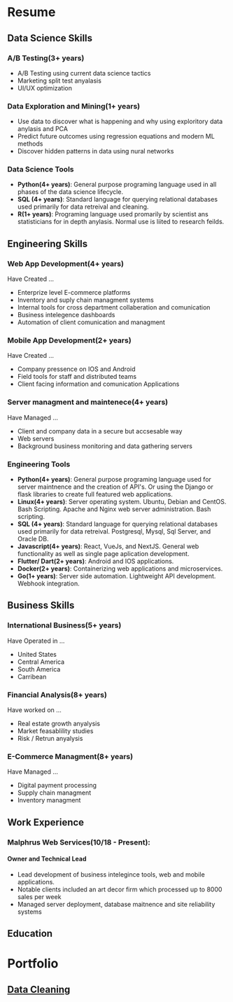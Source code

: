 # Resume

## Data Science Skills

### A/B Testing(3+ years)
- A/B Testing using current data science tactics
- Marketing split test anyalasis
- UI/UX optimization

### Data Exploration and Mining(1+ years)
- Use data to discover what is happening and why using exploritory data anylasis and PCA
- Predict future outcomes using regression equations and modern ML methods
- Discover hidden patterns in data using nural networks

### Data Science Tools
- __Python(4+ years)__: General purpose programing language used in all 
phases of the data science lifecycle.
- __SQL (4+ years)__: Standard language for querying relational databases
used primarily for data retreival and cleaning.
- __R(1+ years)__: Programing language used promarily by scientist ans statisticians
for in depth anylasis. Normal use is liited to research feilds.

## Engineering Skills

### Web App Development(4+ years)
Have Created ...
- Enterprize level E-commerce platforms
- Inventory and suply chain managment systems 
- Internal tools for cross department collaberation and comunication
- Business intelegence dashboards
- Automation of client comunication and managment

### Mobile App Development(2+ years)
Have Created ...
- Company pressence on IOS and Android
- Field tools for staff and distributed teams
- Client facing information and comunication Applications

### Server managment and maintenece(4+ years)
Have Managed ...
- Client and company data in a secure but accsesable way
- Web servers
- Background business monitoring and data gathering servers

### Engineering Tools
- __Python(4+ years)__: General purpose programing language used for server maintnence and
the creation of API's. Or using the Django or flask libraries to create full featured web applications.
- __Linux(4+ years)__: Server operating system. Ubuntu, Debian and CentOS. Bash Scripting. Apache and Nginx web server administration. Bash scripting.
- __SQL (4+ years)__: Standard language for querying relational databases
used primarily for data retreival. Postgresql, Mysql, Sql Server, and Oracle DB.
- __Javascript(4+ years)__: React, VueJs, and NextJS. General web functionality as well as single page aplication development.
- __Flutter/ Dart(2+ years)__: Android and IOS applications.
- __Docker(2+ years)__: Containerizing web applications and microservices.
- __Go(1+ years)__: Server side automation. Lightweight API development. Webhook integration.

## Business Skills

### International Business(5+ years)
Have Operated in ...
- United States
- Central America
- South America
- Carribean 

### Financial Analysis(8+ years)
Have worked on ...
- Real estate growth anyalysis
- Market feasablility studies
- Risk / Retrun anyalysis 

### E-Commerce Managment(8+ years)
Have Managed ...
- Digital payment processing
- Supply chain managment
- Inventory managment

## Work Experience

### Malphrus Web Services(10/18 - Present):
#### Owner and Technical Lead
- Lead development of business intelegince tools, web and mobile applications.
- Notable clients included an art decor firm which processed up to 8000 sales per week
- Managed server deployment, database maitnence and site reliability systems 


## Education



# Portfolio
## [Data Cleaning](./data/cleaning)
